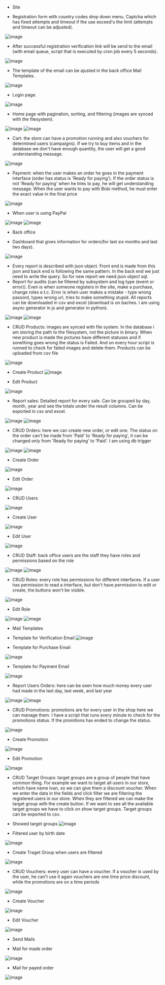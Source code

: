 - Site
  
- Registration form with country codes drop down menu. Captcha which has fixed attempts and timeout if the use exceed's the limit (attempts and timeout can be adjusted).

![image](https://github.com/user-attachments/assets/52e7acc7-cc59-43d2-8aa4-6661f392aaa7)

- After successful registration verification link will be send to the email (with email queue, script that is executed by cron job every 5 seconds).

![image](https://github.com/user-attachments/assets/cddfba99-e97a-47c4-8b3e-025c2a53ee4a)

- The template of the email can be ajusted in the back office Mail Templates.

![image](https://github.com/user-attachments/assets/81f2adea-922b-48a5-841a-d3caad3611d2)

- Login page.

![image](https://github.com/user-attachments/assets/8e4e65c4-f972-4036-a68f-6dc7df04d3aa)

- Home page with pagination, sorting, and filtering (images are synced with the filesystem).

![image](https://github.com/user-attachments/assets/3a5b804a-ebe5-4f82-87a3-d4d473ade8e0)
![image](https://github.com/user-attachments/assets/27656aa9-cf27-4096-a150-c18b842fe08a)

- Cart: the store can have a promotion running and also vouchers for determined users (campaigns).
If we try to buy items and in the database we don't have enough quantity, the user will get a good understanding message.

![image](https://github.com/user-attachments/assets/cd16be63-1263-4bdc-9779-649f82e9e39c)

- Payment: when the user makes an order he goes in the payment interface (order has status is 'Ready for paying').
If the order status is not 'Ready for paying' when he tries to pay, he will get understanding message.
When the user wants to pay with Bobi method, he must enter the exact value in the final price

![image](https://github.com/user-attachments/assets/8dacd405-fa63-4188-b991-0d27f143b097)

- When user is using PayPal

![image](https://github.com/user-attachments/assets/ba6d15d6-a232-43e2-b117-cdb2ff8f5a76)
![image](https://github.com/user-attachments/assets/4ec33e40-e68c-44e1-a6e0-0402c17eabf7)

- Back office

- Dashboard that gives information for orders(for last six months and last two days).

![image](https://github.com/user-attachments/assets/c8c71c87-d379-47a7-a446-c33480b03ac6)

- Every report is described with json object. Front end is made from this json and back end is following the same pattern.
In the back end we just need to write the query. So for new report we need json object sql.
- Report for audits (can be filtered by subsystem and log type (event or error)). Even is when someone registers in the site,
make a purchase, change roles e.t.c. Error is when user makes a mistake - type wrong passord, types wrong url, tries to make something stupid.
All reports can be downloaded in csv and excel (download is on baches. I am using async generator in js and generator in python).

![image](https://github.com/user-attachments/assets/7010468c-852a-4d3f-9117-ae16b45a0583)
![image](https://github.com/user-attachments/assets/a6439ec3-8866-491e-9d78-9c9832622655)

- CRUD Products: images are synced with file system. In the database i am storing the path to the filesystem, not the
picture in binary. When new product is made the pictures have different statuses and if sonething goes wrong the status is Failed.
And on every hour script is runned to check for failed images and delete them. Products can be uploaded from csv file

![image](https://github.com/user-attachments/assets/01788ba9-a045-4742-a317-a03237d3cea5)

- Create Product
![image](https://github.com/user-attachments/assets/2286c80e-188c-47b3-bb0c-63cb9efeddbd)

- Edit Product

![image](https://github.com/user-attachments/assets/14bcf28e-ec8e-4391-abd8-c1496049c909)

- Report sales: Detailed report for every sale. Can be grouped by day, month, year and see the totals under
the result columns. Can be exported in csv and excel.

![image](https://github.com/user-attachments/assets/f8479ff9-c201-43b8-a1dd-5643c1f7c4f5)
![image](https://github.com/user-attachments/assets/130db937-a596-433d-b719-d7b25f729980)

- CRUD Orders: here we can create new order, or edit one. The status on the order can't be made from 'Paid' to 'Ready for paying',
it can be changed only from 'Ready for paying' to 'Paid'. I am using db trigger 

![image](https://github.com/user-attachments/assets/7afd983a-f5ef-458a-a4e6-72b978c2cf69)
![image](https://github.com/user-attachments/assets/6716c899-a8b5-4d2c-ae7f-a59c2a446803)

- Create Order

![image](https://github.com/user-attachments/assets/89ac6e4f-3b10-4822-a14d-b1b7e5055f90)

- Edit Order

![image](https://github.com/user-attachments/assets/455bdc2b-2403-47fe-98a2-6b179f5427c4)

- CRUD Users

![image](https://github.com/user-attachments/assets/686d61b7-ee29-4dc5-902b-a239df33417b)

- Create User

![image](https://github.com/user-attachments/assets/70301d05-c348-4295-9e3e-71e523a59fb5)

- Edit User

![image](https://github.com/user-attachments/assets/9b2a9822-9539-4a1c-b3fb-28d42592e884)

- CRUD Staff: back office users are the staff they have roles and permissions based on the role

![image](https://github.com/user-attachments/assets/a59f4546-2e12-480c-bed0-96dd5a8ba9ae)
![image](https://github.com/user-attachments/assets/227c6740-918f-43a6-b07f-1ce87daadded)

- CRUD Roles: every role has permissions for different interfaces. If a user has permission to
read a interface, but don't have permission to edit or create, the buttons won't be visible.

![image](https://github.com/user-attachments/assets/e4df3a79-1dbc-4bf2-b4a6-2795adf2ef22)

- Edit Role

![image](https://github.com/user-attachments/assets/b6949bc9-0ddb-40af-9186-677dbb93d905)
![image](https://github.com/user-attachments/assets/34e07fa6-e4ac-461a-9b61-15ac99b04726)

- Mail Templates

- Template for Verification Email
![image](https://github.com/user-attachments/assets/05afd368-deb3-40ce-a437-c5d98628ffe6)

- Template for Purchase Email

![image](https://github.com/user-attachments/assets/010080e3-360d-40fb-9a26-c50954110df3)

- Template for Payment Email

![image](https://github.com/user-attachments/assets/a84af2dd-37a6-4b62-b1ee-899a5f9b1395)

- Report Users Orders: here can be seen how much money every user had made in the last day, last week, and last year

![image](https://github.com/user-attachments/assets/cc30212d-67ef-4285-9015-e4b214e00b18)
![image](https://github.com/user-attachments/assets/6daec6f7-5109-4a32-ae4b-43953d41707a)

- CRUD Promotions: promotions are for every user in the shop here we can manage them. I have a script that runs every minute to check for the promotions
status. If the promitions has ended to change the status.

![image](https://github.com/user-attachments/assets/f79e77e2-c2ec-4ab3-8371-7103fdea74ca)

- Create Promotion

![image](https://github.com/user-attachments/assets/a6152aab-0227-40da-ab1d-71ff45d0a25b)

- Edit Promotion

![image](https://github.com/user-attachments/assets/1f5b85f8-c530-4f5e-8e43-c80e005488fe)

- CRUD Target Groups: target groups are a group of people that have common thing. For example we want to target all users in our store,
which have name Ivan, so we can give them a discount voucher. When we enter the data in the fields and click filter we are filtering the
registered users in our store. When they are filtered we can make the target group with the create button. If we want to see all the available target
groups we have to click on show target groups. Target groups can be exported to csv.

- Showed target groups
![image](https://github.com/user-attachments/assets/32256f17-db11-4093-b662-464874c49c97)

- Filtered user by birth date

![image](https://github.com/user-attachments/assets/0d7d0db4-fe72-4871-8503-8b6c64a61d32)

- Create Traget Group when users are filtered

![image](https://github.com/user-attachments/assets/abab0673-2e28-4bcc-9598-11455ae813ae)

- CRUD Vouchers: every user can have a voucher. If a voucher is used by the user, he can't use it again
vouchers are one time price discount, while the promotions are on a time periods

![image](https://github.com/user-attachments/assets/7f63c823-0e0b-4b3f-81ad-8a827f394461)

- Create Voucher

![image](https://github.com/user-attachments/assets/9f50d3c6-8b9e-4afe-a78a-e9c806117c30)

- Edit Voucher

![image](https://github.com/user-attachments/assets/759dc4b2-5b8c-4b66-a13b-a0179e28f2d5)

- Send Mails
  
- Mail for made order
  
![image](https://github.com/user-attachments/assets/9cc475f0-676a-4e1a-b378-a2eb2fd1ad9c)

- Mail for payed order

![image](https://github.com/user-attachments/assets/4ce0334f-558b-4cc3-a2e9-3eb5297984a2)







































  





